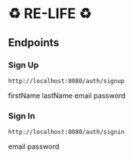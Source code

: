 # ♻️ RE-LIFE ♻️

## Endpoints

### Sign Up
```
http://localhost:8080/auth/signup
```

firstName
lastName
email
password

### Sign In
```
http://localhost:8080/auth/signin
```

email
password